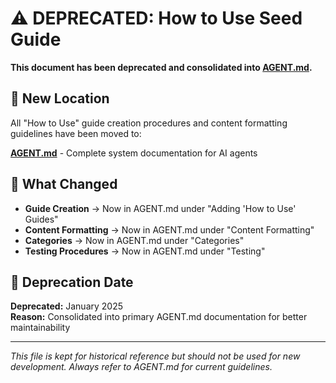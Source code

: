 # ⚠️ DEPRECATED: How to Use Seed Guide

**This document has been deprecated and consolidated into [AGENT.md](../../AGENT.md).**

## 📄 New Location

All "How to Use" guide creation procedures and content formatting guidelines have been moved to:

**[AGENT.md](../../AGENT.md#adding-how-to-use-guides)** - Complete system documentation for AI agents

## 🔄 What Changed

- **Guide Creation** → Now in AGENT.md under "Adding 'How to Use' Guides"
- **Content Formatting** → Now in AGENT.md under "Content Formatting"
- **Categories** → Now in AGENT.md under "Categories"
- **Testing Procedures** → Now in AGENT.md under "Testing"

## 📅 Deprecation Date

**Deprecated:** January 2025  
**Reason:** Consolidated into primary AGENT.md documentation for better maintainability

---

*This file is kept for historical reference but should not be used for new development. Always refer to AGENT.md for current guidelines.*